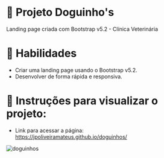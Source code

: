 # 🐶 Projeto Doguinho's
Landing page criada com Bootstrap v5.2 - Clínica Veterinária

# 📌 Habilidades
- Criar uma landing page usando o Bootstrap v5.2.
- Desenvolver de forma rápida e responsiva.

# 📌 Instruções para visualizar o projeto:
- Link para acessar a página: https://jpoliveiramateus.github.io/doguinhos/

![doguinhos](https://user-images.githubusercontent.com/99822908/182639742-00577c14-2913-4d87-ab6b-7767972c885b.gif)

